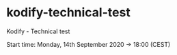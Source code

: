 # kodify-technical-test

Kodify - Technical test

Start time: Monday, 14th September 2020 -> 18:00 (CEST)
